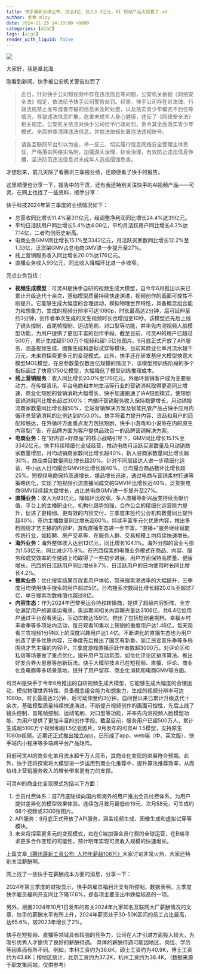 ```yaml
---
title: 快手最新业绩公布，日活4亿，日入3.3亿元，AI 视频产品太惊喜了.md
author: 老章 mlpy
date: 2024-11-25 14:10:00 +0800
categories: [AIGC]
tags: [aigc]
render_with_liquid: false
---
```



![](https://r2blog.zhanglearning.com/2024/11/cd3033fac04dccb27e7a6e7777b79cc9.png)


大家好，我是章北海

刚看到新闻，快手被公安机关警告处罚了：

>近日，针对快手公司短视频中存在违法信息等问题，公安机关依据《网络安全法》规定，依法给予快手公司警告处罚。经查，快手公司存在对法律、行政法规禁止发布或者传输的信息未及时处置，以及落实青少年模式不到位等情况，导致违法信息扩散，危害未成年人身心健康，违反了《网络安全法》相关规定。公安机关依法对快手公司给予行政处罚，责令其全面落实青少年模式，全面排查清理违法信息，并依法依规处置违法违规账号。  

>请各互联网平台引以为鉴，举一反三，切实履行信息网络安全管理主体责任，严格落实网络实名制，加强源头治理、综合治理，有效防止违法信息传播，坚决防范违法信息对未成年人造成侵蚀危害。


才想起来，前几天除了看腾讯三季报业绩，还顺便看了快手的报告。

这里顺便也分享一下，报告中的干货，还有我还特别关注快手的AI视频产品——可灵，在网上也找了一些资料，顺手分享：

快手科技2024年第三季度的业绩情况如下：
- 总营收同比增长11.4%至311亿元，经调整净利润同比增长24.4%达39亿元。
- 平均日活跃用户同比增长5.4%达4.08亿，平均月活跃用户同比增长4.3%达7.14亿，二者均创历史新高。
- 电商业务GMV同比增长15.1%至3342亿元，月活跃买家数同比增长12.2%至1.33亿，泛货架GMV占总电商GMV进一步提升至27%。
- 线上营销服务收入同比增长20.0%达176亿元。
- 直播业务收入93亿元，同比收入降幅环比进一步收窄。

亮点业务包括：
- **视频生成模型**：可灵AI是快手自研的视频生成大模型，自今年6月推出以来已累计升级迭代十余次，基础模型质量持续快速演进，视频创作的画面可控性不断提升。它能够生成大幅度的合理运动，模拟物理世界特性，具备概念组合能力和想象力，生成的视频分辨率可达1080p，时长最高达2分钟，后可延伸至约3分钟，创作者单次生成的文生视频时长也增加至10秒。该模型还先后上线了镜头控制、首尾帧控制、运动笔刷、对口型等功能，并率先内测视频人脸模型功能，为用户提供了更加丰富的创作手段。截至目前，可灵AI的用户已超过500万，累计生成超5100万个视频和超1.5亿张图片。9月底正式开放了API服务，涵盖视频生成、图像生成和虚拟试穿等模块。目前其商业化单月流水超千万元，未来将探索更多元的变现模式。此外，快手还在研发基座大模型快意大模型MOE模型，在总参数量仅数百亿规模的情况下，该模型预训练阶段的多个指标超过了快意1750亿模型，大幅降低了模型训练推理成本。
- **线上营销服务**：收入同比增长20.0%至176亿元。外循环营销客户成为主要驱动力，在传媒资讯、平台电商和本地生活等行业的营销消耗取得更高同比增速，商业化短剧的营销消耗大幅增长，快手加速跑通了IAA短剧模式，使短剧营销消耗同比增长超过300%；内循环营销服务收入保持稳健增长，月动销投流商家数量同比增长超50%，全站营销解决方案及智能托管产品占快手应用内循环总营销消耗的比例达到约50.0%。快手将着力提升内容、货品和用户的匹配和触达，在外循环方面重点发力包括短剧、快手小游戏和小说等在内的原生内容型广告，在品牌方面为客户提供品效合一的品牌营销解决方案。
- **电商业务**：在“好内容+好商品”的核心战略引导下，GMV同比增长15.1%至3342亿元。快手持续精细化全域经营，推动电商月活跃买家数量及月动销商家数量增加，月均动销商家数同比增长超40%，新入驻商家数量同比增长超30%，商品类目数量同比增长超20%。针对不同层级达人进一步精细化运营，中小达人日均撮合GMV环比增长超40%，日均撮合商品数环比增长超25%。短视频电商保持高速增长，爆品增长迅速，通过电商与营销素材打通等策略优化，实现了短视频引流直播间成交的GMV环比增长近40%。泛货架电商GMV持续超大盘增长，占比总电商GMV进一步提升至27%。
- **直播业务**：收入为93亿元，降幅环比收窄。多人直播等新兴品类持续贡献价值，平台上的主播职业化、机构化趋势加强，合作公会的精细化运营能力提升，促进了更精细、更有效的内容交付，三季度末签约公会机构数量同比提升超40%，签约主播数量同比增长超60%。持续丰富多元化优质内容，推出多档围绕才艺主播的内容IP，游戏直播生态进一步丰富。“直播+”服务继续赋能传统行业，如招聘、房产交易等，在服务人群、交易规模上均持续快速增长。
- **海外业务**：海外整体收入达到13亿元，同比增长104.1%。海外分部的营业亏损为1.53亿元，同比减少75.9%。在巴西探索的电商业务模式在商品、内容、服务和成交效率的全链路上均取得了一些初步进展。用户方面保持高质量、健康增长，巴西的日活跃用户同比增长9.7%，日活跃用户的日均使用时长同比增长4.2%。
- **搜索业务**：优化搜索结果页改善用户体验，带来搜索渗透率的大幅提升，三季度月均使用快手搜索的用户超过5亿，日均搜索次数同比增长超20.0%至超过7亿，单日搜索次数峰值也超过8亿。
- **内容生态**：作为2024年巴黎奥运会持权转播商，提供了超级内容矩阵，全方位满足用户的追奥运需求，奥运期间相关内容曝光量达3106亿，共6.4亿位用户通过平台观看奥运，互动次数达159亿。推出了包括短剧暑期档、幸福乡村丰收季等多项站内活动，每日观看10集以上短剧的重度用户达1.46亿，每天观看三农视频1分钟以上的深度兴趣用户达1.4亿。不断进化的直播生态也为用户创造了更多优质内容，三季度先后推出了国艺有新番、丽江民谣音乐季等多档围绕才艺主播的内容IP，三季度游戏直播活跃作者数超3000万。对评论区和私信等场景做了重点优化，提升用户互动氛围，如优化评论区排序算法、推出好友合养火崽崽等创新玩法。快手大模型技术已在短视频、直播、评论、商业化及电商等多场景落地，提升了用户留存、商业化消耗和电商GMV等方面。


可灵AI是快手于今年6月推出的自研视频生成大模型，它能够生成大幅度的合理运动，模拟物理世界特性，具备概念组合能力和想象力，生成的视频分辨率可达1080p，时长最高达2分钟，后可延伸至约3分钟。自问世以来已累计升级迭代十余次，基础模型质量持续快速演进，不断提升视频创作的画面可控性，先后上线了镜头控制、首尾帧控制、运动笔刷、对口型等功能，并率先内测视频人脸模型功能，为用户提供了更加丰富的创作手段。截至目前，服务用户已超500万人，累计生成超5100万个视频和超1.5亿张图片。9月发布的可灵AI 1.5模型，支持原生1080p视频。近期还正式推出独立app，已形成了app、web端（中、英文版）、快手站内小程序等多端跨平台产品矩阵。

目前可灵AI的商业化单月流水超千万人民币，其商业化变现的进展符合预期。此外，快手还将探索将大模型进一步运用到商业化推荐中，提升算法推荐效率，从而给线上营销服务收入的增长带来更有力的支撑。

可灵AI的商业化变现模式包括以下方面：
1. 会员付费体系：自7月底陆续向国内和海外的用户推出会员付费体系，为用户提供差异化的模型效果体验。连续包月首月最低价19元、次月58元，可生成约66个视频或3300张图片。
2. API服务：9月底正式开放了API服务，涵盖视频生成、图像生成和虚拟试穿等模块。
3. 未来将探索更多元的变现模式，如在C端加强会员付费的全球运营，在B端寻求更多合作变现的可能性，预计明年实现可灵收入规模的快速增长。



上篇文章[《腾讯最新工资公布: 人均年薪超108万》](https://mp.weixin.qq.com/s?__biz=MzA4MDIzMTIwNw==&mid=2447506591&idx=1&sn=0db082e7da361e90a78255a5c8ad70a0&chksm=8bb232d7bcc5bbc11ee46b07db4782310944a0e3c4b70cbf6b14072e98c0b8efd09e4b12525d&token=92943214&lang=en_US#rd)大家讨论非常火热，大家还特别关注薪酬啊。

网上找了一些快手在薪酬成本方面的消息，分享一下： 

2024年第三季度的财报显示，快手的雇员福利开支有所控制。数据表明，三季度快手雇员福利开支同比下降17.6%，是各项主要支出中跌幅较高的一项。 

另外，根据2024年10月1日发布的有关2024年九家知名互联网大厂薪酬情况的文章，快手的薪酬水平有所上升，2024年薪资处于30-50K区间的员工占比最高，达65.6%，较2023年增长了2%。

快手在短视频、直播等领域具有较强的竞争力，公司在人才引进方面投入较大，为吸引优秀人才提供了良好的薪酬待遇。 具体的薪酬待遇可能因地区、岗位、学历等因素而有所不同。例如，本科工资约为36.6K，硕士工资约为40.9K，博士工资约为43.8K；按地区统计，北京工资约为37.2K，杭州工资约为38.4K。（数据来源于职友集网站，仅供参考）